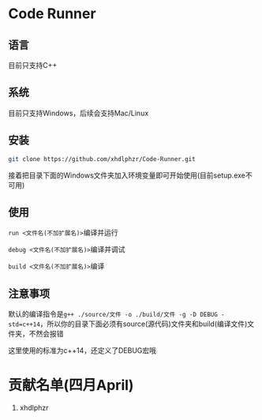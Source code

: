 # Code Runner

## 语言

目前只支持C++

## 系统

目前只支持Windows，后续会支持Mac/Linux

## 安装

```bash
git clone https://github.com/xhdlphzr/Code-Runner.git
```

接着把目录下面的Windows文件夹加入环境变量即可开始使用(目前setup.exe不可用)

## 使用

`run <文件名(不加扩展名)>`编译并运行

`debug <文件名(不加扩展名)>`编译并调试

`build <文件名(不加扩展名)>`编译

## 注意事项

默认的编译指令是`g++ ./source/文件 -o ./build/文件 -g -D DEBUG -std=c++14`，所以你的目录下面必须有source(源代码)文件夹和build(编译文件)文件夹，不然会报错

这里使用的标准为c++14，还定义了DEBUG宏哦

# 贡献名单(四月April)

1. xhdlphzr
